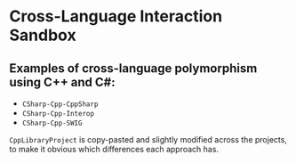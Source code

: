 # Cross-Language Interaction Sandbox

## Examples of cross-language polymorphism using C++ and C#:
* `CSharp-Cpp-CppSharp`
* `CSharp-Cpp-Interop`
* `CSharp-Cpp-SWIG`

`CppLibraryProject` is copy-pasted and slightly modified across the projects, to make it obvious which differences each approach has.

